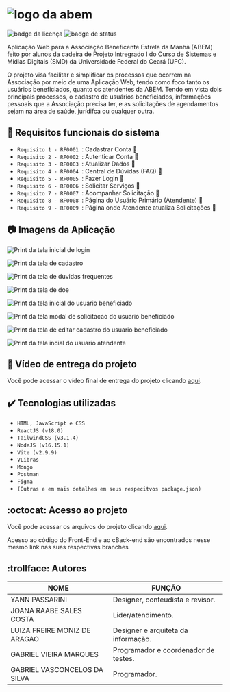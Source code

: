 # ![logo da abem](https://github.com/Gabriel-Vasconcelos/app-abem/blob/master/imgs-readme/logo-abem.png)
![badge da licença](https://img.shields.io/github/license/Gabriel-Vasconcelos/app-abem)
![badge de status](https://img.shields.io/badge/status-em%20desenvolvimento-green)

Aplicação Web para a Associação Beneficente Estrela da Manhã (ABEM) feito por alunos da cadeira de Projeto Intregrado I do Curso de Sistemas e Mídias Digitais (SMD) da Universidade Federal do Ceará (UFC).

O projeto visa facilitar e simplificar os processos que ocorrem na Associação por meio de uma Aplicação Web, tendo como foco tanto os usuários beneficiados, quanto os atendentes da ABEM. Tendo em vista dois principais processos, o cadastro de usuários beneficiados, informações pessoais que a Associação precisa ter, e as solicitações de agendamentos sejam na área de saúde, jurídifca ou qualquer outra.


## :hammer: Requisitos funcionais do sistema

- `Requisito 1 - RF0001 `: Cadastrar Conta :black_square_button:
- `Requisito 2 - RF0002 `: Autenticar Conta :black_square_button:
- `Requisito 3 - RF0003 `: Atualizar Dados :black_square_button:
- `Requisito 4 - RF0004 `: Central de Dúvidas (FAQ) :black_square_button:
- `Requisito 5 - RF0005 `: Fazer Login :black_square_button:
- `Requisito 6 - RF0006 `: Solicitar Serviços :black_square_button:
- `Requisito 7 - RF0007 `: Acompanhar Solicitação :black_square_button:
- `Requisito 8 - RF0008 `: Página do Usuário Primário (Atendente) :black_square_button:
- `Requisito 9 - RF0009 `: Página onde Atendente atualiza Solicitações :black_square_button:

## :camera: Imagens da Aplicação

![Print da tela inicial de login ](https://github.com/Gabriel-Vasconcelos/app-abem/blob/master/imgs-readme/print-1.png)

![Print da tela de cadastro ](https://github.com/Gabriel-Vasconcelos/app-abem/blob/master/imgs-readme/print-2.png)

![Print da tela de duvidas frequentes ](https://github.com/Gabriel-Vasconcelos/app-abem/blob/master/imgs-readme/print-3.png)

![Print da tela de doe ](https://github.com/Gabriel-Vasconcelos/app-abem/blob/master/imgs-readme/print-4.png)

![Print da tela inicial do usuario beneficiado](https://github.com/Gabriel-Vasconcelos/app-abem/blob/master/imgs-readme/print-5.png)

![Print da tela modal de solicitacao do usuario beneficiado](https://github.com/Gabriel-Vasconcelos/app-abem/blob/master/imgs-readme/print-6.png)

![Print da tela de editar cadastro do usuario beneficiado](https://github.com/Gabriel-Vasconcelos/app-abem/blob/master/imgs-readme/print-7.png)

![Print da tela incial do usuario atendente](https://github.com/Gabriel-Vasconcelos/app-abem/blob/master/imgs-readme/print-8.png)

## :movie_camera: Vídeo de entrega do projeto 
Você pode acessar o vídeo final de entrega do projeto clicando [aqui](https://youtu.be/a9mAKSfcaQw).


## :heavy_check_mark: Tecnologias utilizadas

- ``HTML, JavaScript e CSS``
- ``ReactJS (v18.0)``
- ``TailwindCSS (v3.1.4)``
- ``NodeJS (v16.15.1)``
- ``Vite (v2.9.9)``
- ``VLibras``
- ``Mongo``
- ``Postman``
- ``Figma``
- ``(Outras e em mais detalhes em seus respecitvos package.json)``


## :octocat: Acesso ao projeto 

Você pode acessar os arquivos do projeto clicando [aqui](https://github.com/Gabriel-Vasconcelos/app-abem).

Acesso ao código do Front-End e ao cBack-end são encontrados nesse mesmo link nas suas respectivas branches

## :trollface: Autores


|            NOME               |           FUNÇÃO           |
|  ---------------------------- |  --------------------------|
|  YANN PASSARINI               | Designer, conteudista e revisor.      |
|  JOANA RAABE SALES COSTA      | Lider/atendimento.                    |
|  LUIZA FREIRE MONIZ DE ARAGAO | Designer e arquiteta da informação.   |
|  GABRIEL VIEIRA MARQUES       | Programador e coordenador de testes.  |
|  GABRIEL VASCONCELOS DA SILVA | Programador.                          |


